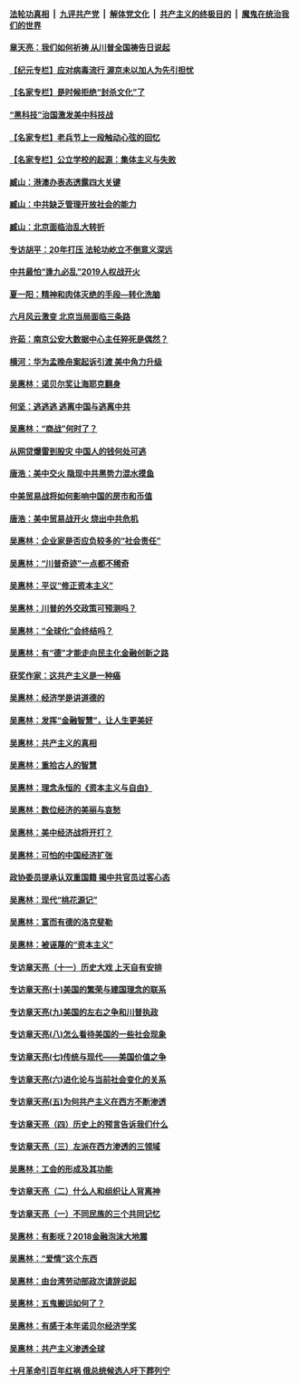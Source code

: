 ####  [法轮功真相](../../../../basic/blob/master/README.md?t=07101702) &nbsp;|&nbsp; [九评共产党](../../../../9ping.md/blob/master/README.md?t=07101702) &nbsp;|&nbsp; [解体党文化](../../../../jtdwh.md/blob/master/README.md?t=07101702)  &nbsp;|&nbsp; [共产主义的终极目的](../../../../gczydzjmd.md/blob/master/README.md?t=07101702) &nbsp;|&nbsp; [魔鬼在统治我们的世界](../../../../mgztzwmdsj.md/blob/master/README.md?t=07101702) 

#### [章天亮：我们如何祈祷 从川普全国祷告日说起](../pages/nsc423/n11944627.md?t=07101702) 

#### [【纪元专栏】应对病毒流行 渥京未以加人为先引担忧](../pages/nsc423/n11875714.md?t=07101702) 

#### [【名家专栏】是时候拒绝“封杀文化”了](../pages/nsc423/n11814093.md?t=07101702) 

#### [“黑科技”治国激发美中科技战](../pages/nsc423/n11638056.md?t=07101702) 

#### [【名家专栏】老兵节上一段触动心弦的回忆](../pages/nsc423/n11646016.md?t=07101702) 

#### [【名家专栏】公立学校的起源：集体主义与失败](../pages/nsc423/n11601833.md?t=07101702) 

#### [臧山：港澳办表态透露四大关键](../pages/nsc423/n11421628.md?t=07101702) 

#### [臧山：中共缺乏管理开放社会的能力](../pages/nsc423/n11407457.md?t=07101702) 

#### [臧山：北京面临治乱大转折](../pages/nsc423/n11406895.md?t=07101702) 

#### [专访胡平：20年打压 法轮功屹立不倒意义深远](../pages/nsc423/n11398800.md?t=07101702) 

#### [中共最怕“逢九必乱”2019人权战开火](../pages/nsc423/n11385248.md?t=07101702) 

#### [夏一阳：精神和肉体灭绝的手段—转化洗脑](../pages/nsc423/n11368250.md?t=07101702) 

#### [六月风云激变 北京当局面临三条路](../pages/nsc423/n11313668.md?t=07101702) 

#### [许茹：南京公安大数据中心主任猝死是偶然？](../pages/nsc423/n11064744.md?t=07101702) 

#### [横河：华为孟晚舟案起诉引渡 美中角力升级](../pages/nsc423/n11027230.md?t=07101702) 

#### [吴惠林：诺贝尔奖让海耶克翻身](../pages/nsc423/n10890049.md?t=07101702) 

#### [何坚：逃逃逃 逃离中国与逃离中共](../pages/nsc423/n10592891.md?t=07101702) 

#### [吴惠林：“商战”何时了？](../pages/nsc423/n10573558.md?t=07101702) 

#### [从网贷爆雷到股灾 中国人的钱何处可逃](../pages/nsc423/n10572800.md?t=07101702) 

#### [唐浩：美中交火 隐现中共黑势力混水摸鱼](../pages/nsc423/n10544040.md?t=07101702) 

#### [中美贸易战将如何影响中国的房市和币值](../pages/nsc423/n10543697.md?t=07101702) 

#### [唐浩：美中贸易战开火 烧出中共危机](../pages/nsc423/n10540126.md?t=07101702) 

#### [吴惠林：企业家是否应负较多的“社会责任”](../pages/nsc423/n10535022.md?t=07101702) 

#### [吴惠林：“川普奇迹”一点都不稀奇](../pages/nsc423/n10512808.md?t=07101702) 

#### [吴惠林：平议“修正资本主义”](../pages/nsc423/n10495724.md?t=07101702) 

#### [吴惠林：川普的外交政策可预测吗？](../pages/nsc423/n10462387.md?t=07101702) 

#### [吴惠林：“全球化”会终结吗？](../pages/nsc423/n10452838.md?t=07101702) 

#### [吴惠林：有“德”才能走向民主化金融创新之路](../pages/nsc423/n10432292.md?t=07101702) 

#### [获奖作家：这共产主义是一种癌](../pages/nsc423/n10431541.md?t=07101702) 

#### [吴惠林：经济学是讲道德的](../pages/nsc423/n10398014.md?t=07101702) 

#### [吴惠林：发挥“金融智慧”，让人生更美好](../pages/nsc423/n10375019.md?t=07101702) 

#### [吴惠林：共产主义的真相](../pages/nsc423/n10351394.md?t=07101702) 

#### [吴惠林：重拾古人的智慧](../pages/nsc423/n10337691.md?t=07101702) 

#### [吴惠林：理念永恒的《资本主义与自由》](../pages/nsc423/n10316274.md?t=07101702) 

#### [吴惠林：数位经济的美丽与哀愁](../pages/nsc423/n10292946.md?t=07101702) 

#### [吴惠林：美中经济战将开打？](../pages/nsc423/n10258825.md?t=07101702) 

#### [吴惠林：可怕的中国经济扩张](../pages/nsc423/n10219147.md?t=07101702) 

#### [政协委员提承认双重国籍 揭中共官员过客心态](../pages/nsc423/n10208809.md?t=07101702) 

#### [吴惠林：现代“桃花源记”](../pages/nsc423/n10185234.md?t=07101702) 

#### [吴惠林：富而有德的洛克斐勒](../pages/nsc423/n10142264.md?t=07101702) 

#### [吴惠林：被诬蔑的“资本主义”](../pages/nsc423/n10124816.md?t=07101702) 

#### [专访章天亮（十一）历史大戏 上天自有安排](../pages/nsc423/n10094905.md?t=07101702) 

#### [专访章天亮(十)美国的繁荣与建国理念的联系](../pages/nsc423/n10094899.md?t=07101702) 

#### [专访章天亮(九)美国的左右之争和川普执政](../pages/nsc423/n10094889.md?t=07101702) 

#### [专访章天亮(八)怎么看待美国的一些社会现象](../pages/nsc423/n10094857.md?t=07101702) 

#### [专访章天亮(七)传统与现代——美国价值之争](../pages/nsc423/n10093140.md?t=07101702) 

#### [专访章天亮(六)进化论与当前社会变化的关系](../pages/nsc423/n10092036.md?t=07101702) 

#### [专访章天亮(五)为何共产主义在西方不断渗透](../pages/nsc423/n10083620.md?t=07101702) 

#### [专访章天亮（四）历史上的预言告诉我们什么](../pages/nsc423/n10083606.md?t=07101702) 

#### [专访章天亮（三）左派在西方渗透的三领域](../pages/nsc423/n10081115.md?t=07101702) 

#### [吴惠林：工会的形成及其功能](../pages/nsc423/n10080633.md?t=07101702) 

#### [专访章天亮（二）什么人和组织让人背离神](../pages/nsc423/n10076637.md?t=07101702) 

#### [专访章天亮（一）不同民族的三个共同记忆](../pages/nsc423/n10074188.md?t=07101702) 

#### [吴惠林：有影呒？2018金融泡沫大地震](../pages/nsc423/n10040534.md?t=07101702) 

#### [吴惠林：“爱情”这个东西](../pages/nsc423/n10019423.md?t=07101702) 

#### [吴惠林：由台湾劳动部政次请辞说起](../pages/nsc423/n9979679.md?t=07101702) 

#### [吴惠林：五鬼搬运如何了？](../pages/nsc423/n9925338.md?t=07101702) 

#### [吴惠林：有感于本年诺贝尔经济学奖](../pages/nsc423/n9871883.md?t=07101702) 

#### [吴惠林：共产主义渗透全球](../pages/nsc423/n9812748.md?t=07101702) 

#### [十月革命引百年红祸 俄总统候选人吁下葬列宁](../pages/nsc423/n9810182.md?t=07101702) 

